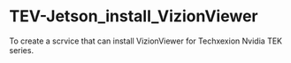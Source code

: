 # TEV-Jetson_install_VizionViewer
To create a scrvice that can install VizionViewer for Techxexion Nvidia TEK series.

